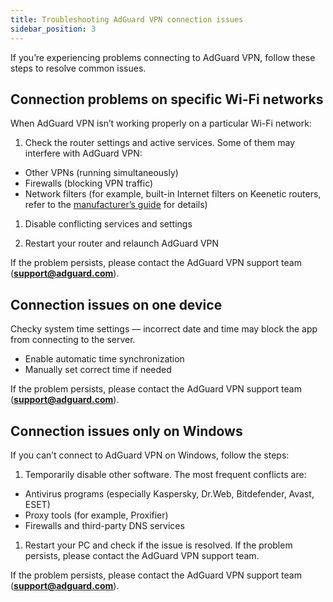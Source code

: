 ```yaml
---
title: Troubleshooting AdGuard VPN connection issues
sidebar_position: 3
---
```


If you’re experiencing problems connecting to AdGuard VPN, follow these steps to resolve common issues.

## Connection problems on specific Wi-Fi networks

When AdGuard VPN isn’t working properly on a particular Wi-Fi network:

1. Check the router settings and active services. Some of them may interfere with AdGuard VPN:

- Other VPNs (running simultaneously)
- Firewalls (blocking VPN traffic)
- Network filters (for example, built-in Internet filters on Keenetic routers, refer to the [manufacturer’s guide](https://help.keenetic.com/) for details)

1. Disable conflicting services and settings

1. Restart your router and relaunch AdGuard VPN

If the problem persists, please contact the AdGuard VPN support team (**support@adguard.com**).

## Connection issues on one device

Checky system time settings — incorrect date and time may block the app from connecting to the server.

- Enable automatic time synchronization
- Manually set correct time if needed

If the problem persists, please contact the AdGuard VPN support team (**support@adguard.com**).

## Connection issues only on Windows

If you can’t connect to AdGuard VPN on Windows, follow the steps:

1. Temporarily disable other software. The most frequent conflicts are:

- Antivirus programs (especially Kaspersky, Dr.Web, Bitdefender, Avast, ESET)
- Proxy tools (for example, Proxifier)
- Firewalls and third-party DNS services

1. Restart your PC and check if the issue is resolved. If the problem persists, please contact the AdGuard VPN support team.

If the problem persists, please contact the AdGuard VPN support team (**support@adguard.com**).
